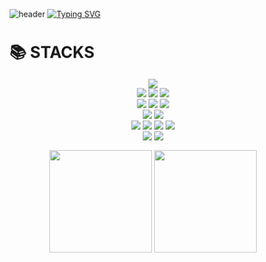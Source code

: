 
      
![header](https://capsule-render.vercel.app/api?type=waving&color=6994CDEE&text=&animation=twinkling&height=80)
[![Typing SVG](https://readme-typing-svg.demolab.com?font=Alkatra&weight=500&size=45&duration=3500&pause=3&color=6994CDEE&center=false&vCenter=false&multiline=true&repeat=true&width=1000&height=100&lines=Welcome+to+Dony's+GitHub!👋)](https://git.io/typing-svg)

<h1>📚 STACKS</h1></div>
<div align=center>
      <!-- lang -->
      <img src="https://img.shields.io/badge/java-007396?style=for-the-badge&logo=java&logoColor=white"> 
      <br>
      <!-- Back -->
      <img src="https://img.shields.io/badge/spring-6DB33F?style=for-the-badge&logo=spring&logoColor=white">
      <img src="https://img.shields.io/badge/springboot-6DB33F?style=for-the-badge&logo=springboot&logoColor=white">
      <img src="https://img.shields.io/badge/springsecurity-6DB33F?style=for-the-badge&logo=springsecurity&logoColor=white">
      <br>
      <!-- Front -->
      <img src="https://img.shields.io/badge/html5-E34F26?style=for-the-badge&logo=html5&logoColor=white">  
      <img src="https://img.shields.io/badge/javascript-F7DF1E?style=for-the-badge&logo=javascript&logoColor=black"> 
      <img src="https://img.shields.io/badge/jquery-0769AD?style=for-the-badge&logo=jquery&logoColor=white">
      <br>
      <!-- DB -->  
      <img src="https://img.shields.io/badge/oracle-F80000?style=for-the-badge&logo=oracle&logoColor=white"> 
      <img src="https://img.shields.io/badge/mysql-4479A1?style=for-the-badge&logo=mysql&logoColor=white">   
      <br>
      <!-- Tool --> 
      <img src="https://img.shields.io/badge/IntelliJ IDEA-000000?style=flat-square&logo=intellij-idea&logoColor=white">
      <img src="https://img.shields.io/badge/Eclipse IDE-2C2255?style=flat-square&logo=eclipse-ide&logoColor=white">
      <img src="https://img.shields.io/badge/Visual Studio Code-007ACC?style=flat-square&logo=visual-studio-code&logoColor=white">
      <img src="https://img.shields.io/badge/DBeaver-4D4D4D?style=flat-square&logo=dbeaver&logoColor=white">
      <br>
      <!-- Version Control  -->
      <img src="https://img.shields.io/badge/github-181717?style=for-the-badge&logo=github&logoColor=white">
      <img src="https://img.shields.io/badge/git-F05032?style=for-the-badge&logo=git&logoColor=white">     
      <br>
</p>
</div>

<div align="center">
  
  <!-- GitHub Stats -->
  <img src="https://github-readme-stats.vercel.app/api?username=JOOHD&show_icons=true&theme=merko" height="180px"/>
  
  <!-- Top Languages -->
  <img src="https://github-readme-stats.vercel.app/api/top-langs/?username=JOOHD&langs_count=10&layout=compact&theme=merko" height="180px"/>
  
</div>


